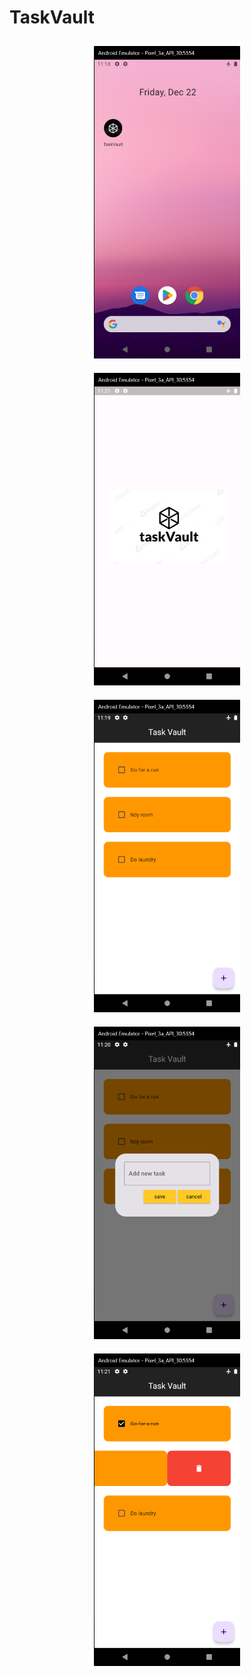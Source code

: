 # TaskVault
<div style="text-align: center;">
    <img src="screen_shots/Menu%20view.png" height="500" style="margin: 10px;"><img src="screen_shots/splash%20screen.png" height="500" style="margin: 10px;">
    <img src="screen_shots/App%20view.png" height="500" style="margin: 10px;">
    <img src="screen_shots/add%20new%20task.png" height="500" style="margin: 10px;">
    <img src="screen_shots/deletenote.png" height="500" style="margin: 10px;">
</div>


